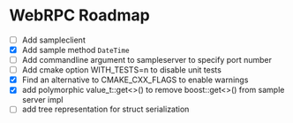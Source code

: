 # WebRPC Roadmap

- [ ] Add sampleclient
- [x] Add sample method `DateTime`
- [ ] Add commandline argument to sampleserver to specify port number
- [ ] Add cmake option WITH_TESTS=n to disable unit tests
- [x] Find an alternative to CMAKE_CXX_FLAGS to enable warnings
- [x] add polymorphic value_t::get<>() to remove boost::get<>() from sample server impl
- [ ] add tree representation for struct serialization